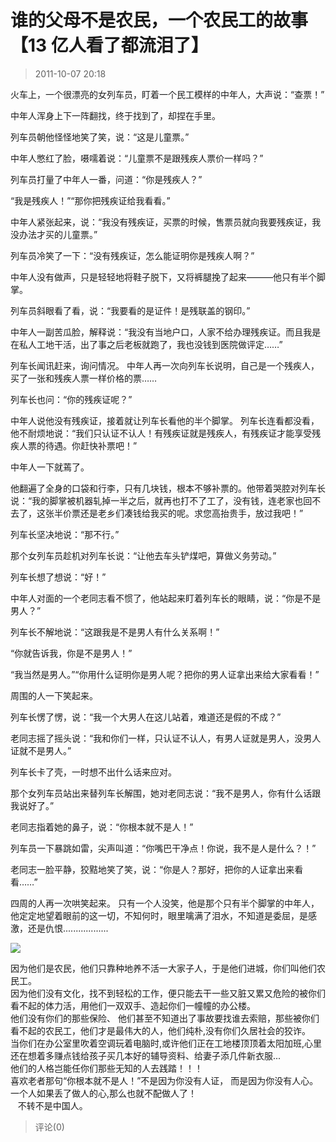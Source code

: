 # 谁的父母不是农民，一个农民工的故事【13 亿人看了都流泪了】

> 2011-10-07 20:18

火车上，一个很漂亮的女列车员，盯着一个民工模样的中年人，大声说：“查票！”

中年人浑身上下一阵翻找，终于找到了，却捏在手里。

列车员朝他怪怪地笑了笑，说：“这是儿童票。”

中年人憋红了脸，嗫嚅着说：“儿童票不是跟残疾人票价一样吗？”

列车员打量了中年人一番，问道：“你是残疾人？”

“我是残疾人！”“那你把残疾证给我看看。”

中年人紧张起来，说：“我没有残疾证，买票的时候，售票员就向我要残疾证，我没办法才买的儿童票。”

列车员冷笑了一下：“没有残疾证，怎么能证明你是残疾人啊？”

中年人没有做声，只是轻轻地将鞋子脱下，又将裤腿挽了起来———他只有半个脚掌。

列车员斜眼看了看，说：“我要看的是证件！是残联盖的钢印。”

中年人一副苦瓜脸，解释说：“我没有当地户口，人家不给办理残疾证。而且我是在私人工地干活，出了事之后老板就跑了，我也没钱到医院做评定……”

列车长闻讯赶来，询问情况。 中年人再一次向列车长说明，自己是一个残疾人，买了一张和残疾人票一样价格的票……

列车长也问：“你的残疾证呢？”

中年人说他没有残疾证，接着就让列车长看他的半个脚掌。 列车长连看都没看，他不耐烦地说：“我们只认证不认人！有残疾证就是残疾人，有残疾证才能享受残疾人票的待遇。你赶快补票吧！”

中年人一下就蔫了。

他翻遍了全身的口袋和行李，只有几块钱，根本不够补票的。他带着哭腔对列车长说：“我的脚掌被机器轧掉一半之后，就再也打不了工了，没有钱，连老家也回不去了，这张半价票还是老乡们凑钱给我买的呢。求您高抬贵手，放过我吧！”

列车长坚决地说：“那不行。”

那个女列车员趁机对列车长说：“让他去车头铲煤吧，算做义务劳动。”

列车长想了想说：“好！”

中年人对面的一个老同志看不惯了，他站起来盯着列车长的眼睛，说：“你是不是男人？”

列车长不解地说：“这跟我是不是男人有什么关系啊！”

“你就告诉我，你是不是男人！”

“我当然是男人。”“你用什么证明你是男人呢？把你的男人证拿出来给大家看看！”

周围的人一下笑起来。

列车长愣了愣，说：“我一个大男人在这儿站着，难道还是假的不成？”

老同志摇了摇头说：“我和你们一样，只认证不认人，有男人证就是男人，没男人证就不是男人。”

列车长卡了壳，一时想不出什么话来应对。

那个女列车员站出来替列车长解围，她对老同志说：“我不是男人，你有什么话跟我说好了。”

老同志指着她的鼻子，说：“你根本就不是人！”

列车员一下暴跳如雷，尖声叫道：“你嘴巴干净点！你说，我不是人是什么？！”

老同志一脸平静，狡黠地笑了笑，说：“你是人？那好，把你的人证拿出来看看……”

四周的人再一次哄笑起来。 只有一个人没笑，他是那个只有半个脚掌的中年人，他定定地望着眼前的这一切，不知何时，眼里噙满了泪水，不知道是委屈，是感激，还是仇恨..................

[![](https://pan.4a1801.life:11443/d/NAS/Qzone_wyf/Blogs/images/34919139.webp)](https://pan.4a1801.life:11443/d/NAS/Qzone_wyf/Blogs/images/34919139.webp)

因为他们是农民，他们只靠种地养不活一大家子人，于是他们进城，你们叫他们农民工。  
因为他们没有文化，找不到轻松的工作，便只能去干一些又脏又累又危险的被你们看不起的体力活，用他们一双双手、造起你们一幢幢的办公楼。  
他们没有你们的那些保险、 他们甚至不知道出了事故要找谁去索赔，那些被你们看不起的农民工，他们才是最伟大的人，他们纯朴,没有你们久居社会的狡诈。  
当你们在办公室里吹着空调玩着电脑时,或许他们正在工地楼顶顶着太阳加班,心里还在想着多赚点钱给孩子买几本好的辅导资料、给妻子添几件新衣服...  
他们的人格岂能任你们那些无知的人去践踏！！！  
喜欢老者那句“你根本就不是人！”不是因为你没有人证， 而是因为你没有人心。一个人如果丢了做人的心,那么也就不配做人了！  
   不转不是中国人。

> 评论(0)
